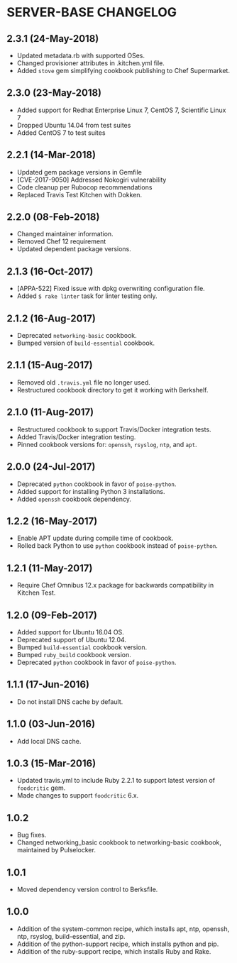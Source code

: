 SERVER-BASE CHANGELOG
=====================

2.3.1 (24-May-2018)
-------------------
- Updated metadata.rb with supported OSes.
- Changed provisioner attributes in .kitchen.yml file.
- Added `stove` gem simplifying cookbook publishing to Chef Supermarket.

2.3.0 (23-May-2018)
-------------------
- Added support for Redhat Enterprise Linux 7, CentOS 7, Scientific Linux 7
- Dropped Ubuntu 14.04 from test suites
- Added CentOS 7 to test suites

2.2.1 (14-Mar-2018)
-------------------
- Updated gem package versions in Gemfile
- [CVE-2017-9050] Addressed Nokogiri vulnerability
- Code cleanup per Rubocop recommendations
- Replaced Travis Test Kitchen with Dokken.

2.2.0 (08-Feb-2018)
-------------------
- Changed maintainer information.
- Removed Chef 12 requirement
- Updated dependent package versions.

2.1.3 (16-Oct-2017)
-------------------
- [APPA-522] Fixed issue with dpkg overwriting configuration file.
- Added `$ rake linter` task for linter testing only.

2.1.2 (16-Aug-2017)
-------------------
- Deprecated `networking-basic` cookbook.
- Bumped version of `build-essential` cookbook.

2.1.1 (15-Aug-2017)
-------------------
- Removed old `.travis.yml` file no longer used.
- Restructured cookbook directory to get it working with Berkshelf.

2.1.0 (11-Aug-2017)
-------------------
- Restructured cookbook to support Travis/Docker integration tests.
- Added Travis/Docker integration testing.
- Pinned cookbook versions for: `openssh`, `rsyslog`, `ntp`, and `apt`.

2.0.0 (24-Jul-2017)
-------------------
- Deprecated `python` cookbook in favor of `poise-python`. 
- Added support for installing Python 3 installations.
- Added `openssh` cookbook dependency.

1.2.2 (16-May-2017)
-------------------
- Enable APT update during compile time of cookbook.
- Rolled back Python to use `python` cookbook instead of `poise-python`.

1.2.1 (11-May-2017)
-------------------
- Require Chef Omnibus 12.x package for backwards compatibility in Kitchen Test.

1.2.0 (09-Feb-2017)
-------------------
- Added support for Ubuntu 16.04 OS.
- Deprecated support of Ubuntu 12.04.
- Bumped `build-essential` cookbook version.
- Bumped `ruby_build` cookbook version.
- Deprecated `python` cookbook in favor of `poise-python`. 

1.1.1 (17-Jun-2016)
-------------------
- Do not install DNS cache by default.

1.1.0 (03-Jun-2016)
-------------------
- Add local DNS cache.

1.0.3 (15-Mar-2016)
-------------------
- Updated travis.yml to include Ruby 2.2.1 to support latest version of `foodcritic` gem.
- Made changes to support `foodcritic` 6.x.

1.0.2
-----
- Bug fixes.
- Changed networking_basic cookbook to networking-basic cookbook, maintained by Pulselocker.

1.0.1
-----
- Moved dependency version control to Berksfile.

1.0.0
-----
- Addition of the system-common recipe, which installs apt, ntp, openssh, ntp, rsyslog, build-essential, and zip.
- Addition of the python-support recipe, which installs python and pip.
- Addition of the ruby-support recipe, which installs Ruby and Rake.
